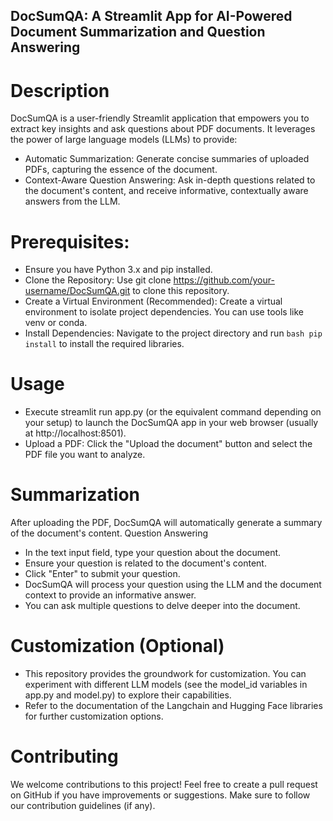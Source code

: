 ## DocSumQA: A Streamlit App for AI-Powered Document Summarization and Question Answering

# Description

DocSumQA is a user-friendly Streamlit application that empowers you to extract key insights and ask questions about PDF documents. It leverages the power of large language models (LLMs) to provide:

- Automatic Summarization: Generate concise summaries of uploaded PDFs, capturing the essence of the document.
- Context-Aware Question Answering: Ask in-depth questions related to the document's content, and receive informative, contextually aware answers from the LLM.


# Prerequisites:
- Ensure you have Python 3.x and pip installed.
- Clone the Repository: Use git clone https://github.com/your-username/DocSumQA.git to clone this repository.
- Create a Virtual Environment (Recommended): Create a virtual environment to isolate project dependencies. You can use tools like venv or conda.
- Install Dependencies: Navigate to the project directory and run ```bash pip install``` to install the required libraries.

# Usage

- Execute streamlit run app.py (or the equivalent command depending on your setup) to launch the DocSumQA app in your web browser (usually at http://localhost:8501).
- Upload a PDF: Click the "Upload the document" button and select the PDF file you want to analyze.

# Summarization

After uploading the PDF, DocSumQA will automatically generate a summary of the document's content.
Question Answering

- In the text input field, type your question about the document.
- Ensure your question is related to the document's content.
- Click "Enter" to submit your question.
- DocSumQA will process your question using the LLM and the document context to provide an informative answer.
- You can ask multiple questions to delve deeper into the document.

# Customization (Optional)

- This repository provides the groundwork for customization. You can experiment with different LLM models (see the model_id variables in app.py and model.py) to explore their capabilities.
- Refer to the documentation of the Langchain and Hugging Face libraries for further customization options.

# Contributing

We welcome contributions to this project! Feel free to create a pull request on GitHub if you have improvements or suggestions. Make sure to follow our contribution guidelines (if any).
